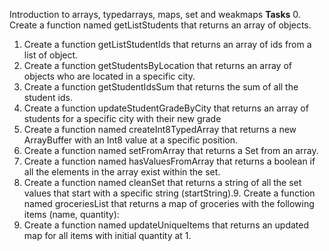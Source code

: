 Introduction to arrays, typedarrays, maps, set and weakmaps
**Tasks**
0. Create a function named getListStudents that returns an array of objects.
1. Create a function getListStudentIds that returns an array of ids from a list of object.
2. Create a function getStudentsByLocation that returns an array of objects who are located in a specific city.
3. Create a function getStudentIdsSum that returns the sum of all the student ids.
4. Create a function updateStudentGradeByCity that returns an array of students for a specific city with their new grade
5. Create a function named createInt8TypedArray that returns a new ArrayBuffer with an Int8 value at a specific position.
6. Create a function named setFromArray that returns a Set from an array.
7. Create a function named hasValuesFromArray that returns a boolean if all the elements in the array exist within the set.
8. Create a function named cleanSet that returns a string of all the set values that start with a specific string (startString).9. Create a function named groceriesList that returns a map of groceries with the following items (name, quantity): 
10. Create a function named updateUniqueItems that returns an updated map for all items with initial quantity at 1.
